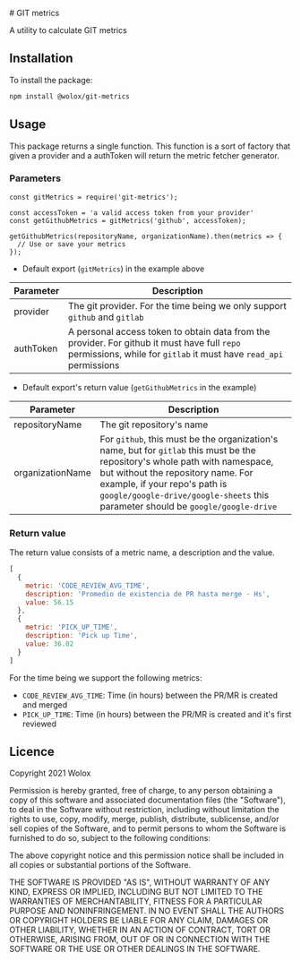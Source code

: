 # GIT metrics

A utility to calculate GIT metrics

## Installation

To install the package:

```bash
npm install @wolox/git-metrics
```

## Usage

This package returns a single function. This function is a sort of factory that given a provider and a authToken will return the metric fetcher generator. 

### Parameters

```
const gitMetrics = require('git-metrics');

const accessToken = 'a valid access token from your provider'
const getGithubMetrics = gitMetrics('github', accessToken);

getGithubMetrics(repositoryName, organizationName).then(metrics => {
  // Use or save your metrics
});

```

- Default export (`gitMetrics`) in the example above

|Parameter|Description|
|----|-----------|
|provider|The git provider. For the time being we only support `github` and `gitlab`|
|authToken|A personal access token to obtain data from the provider. For github it must have full `repo` permissions, while for `gitlab` it must have `read_api` permissions|

- Default export's return value (`getGithubMetrics` in the example)

|Parameter|Description|
|----|-----------|
|repositoryName|The git repository's name|
|organizationName|For `github`, this must be the organization's name, but for `gitlab` this must be the repository's whole path with namespace, but without the repository name. For example, if your repo's path is `google/google-drive/google-sheets` this parameter should be `google/google-drive`|

### Return value

The return value consists of a metric name, a description and the value.

```js
[
  { 
    metric: 'CODE_REVIEW_AVG_TIME',
    description: 'Promedio de existencia de PR hasta merge - Hs',
    value: 56.15 
  },
  { 
    metric: 'PICK_UP_TIME',
    description: 'Pick up Time',
    value: 36.02 
  }
]
```

For the time being we support the following metrics:

- `CODE_REVIEW_AVG_TIME`: Time (in hours) between the PR/MR is created and merged
- `PICK_UP_TIME`: Time (in hours) between the PR/MR is created and it's first reviewed

## Licence

Copyright 2021 Wolox

Permission is hereby granted, free of charge, to any person obtaining a copy of this software and associated documentation files (the "Software"), to deal in the Software without restriction, including without limitation the rights to use, copy, modify, merge, publish, distribute, sublicense, and/or sell copies of the Software, and to permit persons to whom the Software is furnished to do so, subject to the following conditions:

The above copyright notice and this permission notice shall be included in all copies or substantial portions of the Software.

THE SOFTWARE IS PROVIDED "AS IS", WITHOUT WARRANTY OF ANY KIND, EXPRESS OR IMPLIED, INCLUDING BUT NOT LIMITED TO THE WARRANTIES OF MERCHANTABILITY, FITNESS FOR A PARTICULAR PURPOSE AND NONINFRINGEMENT. IN NO EVENT SHALL THE AUTHORS OR COPYRIGHT HOLDERS BE LIABLE FOR ANY CLAIM, DAMAGES OR OTHER LIABILITY, WHETHER IN AN ACTION OF CONTRACT, TORT OR OTHERWISE, ARISING FROM, OUT OF OR IN CONNECTION WITH THE SOFTWARE OR THE USE OR OTHER DEALINGS IN THE SOFTWARE.

